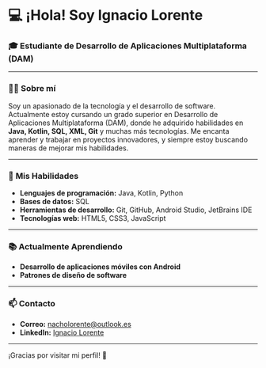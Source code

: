 # 💻 **¡Hola! Soy Ignacio Lorente**

### 🎓 Estudiante de Desarrollo de Aplicaciones Multiplataforma (DAM)

---
<!--
![banner](https://via.placeholder.com/1200x400.png?text=Tu+Banner+Personalizado+Aquí) -->

### 🧑‍💻 **Sobre mí**

Soy un apasionado de la tecnología y el desarrollo de software. Actualmente estoy cursando un grado superior en Desarrollo de Aplicaciones Multiplataforma (DAM), donde he adquirido habilidades en **Java, Kotlin, SQL, XML, Git** y muchas más tecnologías. Me encanta aprender y trabajar en proyectos innovadores, y siempre estoy buscando maneras de mejorar mis habilidades.

---

### 🚀 **Mis Habilidades**

- **Lenguajes de programación:** Java, Kotlin, Python
- **Bases de datos:** SQL
- **Herramientas de desarrollo:** Git, GitHub, Android Studio, JetBrains IDE
- **Tecnologías web:** HTML5, CSS3, JavaScript

---

### 📚 **Actualmente Aprendiendo**

- **Desarrollo de aplicaciones móviles con Android**
- **Patrones de diseño de software**

<!-- ---

### 🛠 **Proyectos Destacados**

#### 1. [**Nombre del Proyecto 1**](#)
   - Descripción breve del proyecto.
   - Tecnologías usadas: **Java**, **SQLite**, **Git**.

#### 2. [**Nombre del Proyecto 2**](#)
   - Descripción breve del proyecto.
   - Tecnologías usadas: **Kotlin**, **Firebase**, **Git**. -->

---

<!-- ### 🌱 **Otros Intereses**

- Inteligencia Artificial y Machine Learning.
- Desarrollo de videojuegos.
- Ciberseguridad. -->

<!-- ---

### 🤝 **Colaboremos**

Si tienes alguna idea interesante o proyecto en el que pueda ayudar, no dudes en contactarme. Estoy siempre abierto a colaborar y aprender algo nuevo.

---
-->

### 📫 **Contacto**

- **Correo:** nacholorente@outlook.es
- **LinkedIn:** [Ignacio Lorente](https://www.linkedin.com/in/ignacio-lorente-6599a132a/)
<!-- - **Twitter:** [@TuUsuario](https://twitter.com)-->

---

¡Gracias por visitar mi perfil! 🚀
